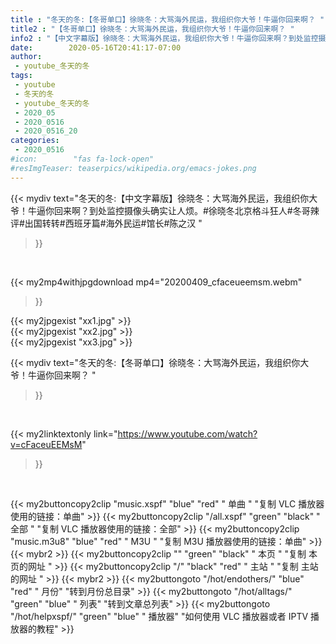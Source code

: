 ```yaml
---
title : "冬天的冬:【冬哥单口】徐晓冬：大骂海外民运，我组织你大爷！牛逼你回来啊？ "
title2 : "【冬哥单口】徐晓冬：大骂海外民运，我组织你大爷！牛逼你回来啊？ "
info2 : "【中文字幕版】徐晓冬：大骂海外民运，我组织你大爷！牛逼你回来啊？到处监控摄像头确实让人烦。#徐晓冬北京格斗狂人#冬哥辣评#出国转转#西班牙篇#海外民运#馆长#陈之汉 "
date:        2020-05-16T20:41:17-07:00
author:
 - youtube_冬天的冬
tags:
 - youtube
 - 冬天的冬
 - youtube_冬天的冬
 - 2020_05
 - 2020_0516
 - 2020_0516_20
categories:
 - 2020_0516
#icon:        "fas fa-lock-open"
#resImgTeaser: teaserpics/wikipedia.org/emacs-jokes.png
---
```


{{< mydiv text="冬天的冬:【中文字幕版】徐晓冬：大骂海外民运，我组织你大爷！牛逼你回来啊？到处监控摄像头确实让人烦。#徐晓冬北京格斗狂人#冬哥辣评#出国转转#西班牙篇#海外民运#馆长#陈之汉 "
>}}
<br>


{{< my2mp4withjpgdownload mp4="20200409_cfaceueemsm.webm"
>}}

{{< my2jpgexist "xx1.jpg" >}}<br>
{{< my2jpgexist "xx2.jpg" >}}<br>
{{< my2jpgexist "xx3.jpg" >}}<br>



{{< mydiv text="冬天的冬:【冬哥单口】徐晓冬：大骂海外民运，我组织你大爷！牛逼你回来啊？ "
>}}
<br>

{{< my2linktextonly link="https://www.youtube.com/watch?v=cFaceuEEMsM"
>}}


<br>

{{< my2buttoncopy2clip "music.xspf"        "blue"   "red"    " 单曲 "  "复制 VLC 播放器使用的链接：单曲" >}} {{< my2buttoncopy2clip "/all.xspf"         "green"  "black"  " 全部 "  "复制 VLC 播放器使用的链接：全部" >}} {{< my2buttoncopy2clip "music.m3u8"        "blue"   "red"    " M3U  "    "复制 M3U 播放器使用的链接：单曲" >}} {{< mybr2 >}} {{< my2buttoncopy2clip ""                  "green"  "black"  " 本页 "    "复制 本页的网址 " >}} {{< my2buttoncopy2clip "/"                 "black"  "red"    " 主站 "    "复制 主站的网址 " >}} {{< mybr2 >}} {{< my2buttongoto      "/hot/endothers/"   "blue"   "red"    " 月份"   "转到月份总目录" >}} {{< my2buttongoto      "/hot/alltags/"     "green"  "blue"   " 列表"   "转到文章总列表" >}} {{< my2buttongoto      "/hot/helpxspf/"    "green"  "blue"   " 播放器" "如何使用 VLC 播放器或者 IPTV 播放器的教程" >}} 
